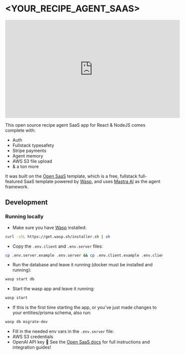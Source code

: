 # <YOUR_RECIPE_AGENT_SAAS>

<iframe width="560" height="315" src="https://www.youtube.com/embed/-mWmIaJ6AJk?si=dUPbnlV6ezvGhsOh" title="YouTube video player" frameborder="0" allow="accelerometer; autoplay; clipboard-write; encrypted-media; gyroscope; picture-in-picture; web-share" referrerpolicy="strict-origin-when-cross-origin" allowfullscreen></iframe>

This open source recipe agent SaaS app for React & NodeJS comes complete with:
- Auth
- Fullstack typesafety
- Stripe payments
- Agent memory
- AWS S3 file upload
- & a ton more

It was built on the [Open SaaS](https://opensaas.sh) template, which is a free, fullstack full-featured SaaS template powered by [Wasp](https://wasp.sh), and uses [Mastra AI](https://mastra.ai/) as the agent framework.



## Development

### Running locally

 - Make sure you have [Wasp](https://wasp.sh) installed:
 ```bash
 curl -sSL https://get.wasp.sh/installer.sh | sh
 ```
 - Copy the `.env.client` and `.env.server` files:
```bash
cp .env.server.example .env.server && cp .env.client.example .env.client
```
 - Run the database and leave it running (docker must be installed and running):
 ```bash
 wasp start db
 ```
 - Start the wasp app and leave it running:
 ```bash
 wasp start
 ```
 - If this is the first time starting the app, or you've just made changes to your entities/prisma schema, also run:
 ```bash
 wasp db migrate-dev
 ```
 - Fill in the needed env vars in the `.env.server` file:
  - AWS S3 credentials
  - OpenAI API key
🤠 See the [Open SaaS docs](https://docs.opensaas.sh) for full instructions and integration guides!
